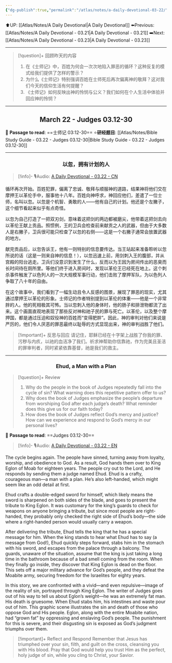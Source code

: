 ```yaml
---
{"dg-publish":true,"permalink":"/atlas/notes/a-daily-devotional-03-22/","noteIcon":""}
---
```


 ⬆️UP: [[Atlas/Notes/A Daily Devotional\|A Daily Devotional]]
⬅️Previous: [[Atlas/Notes/A Daily Devotional - 03.21\|A Daily Devotional - 03.21]]
➡️Next: [[Atlas/Notes/A Daily Devotional - 03.23\|A Daily Devotional - 03.23]]

---

> [!question]+ 回顾昨天的内容
>  1. ⁠在《士师记》中，百姓为何会一次次地陷入罪恶的循环？这种反复的模式给我们提供了怎样的警示？
>  2. 为什么《士师记》特别强调百姓在士师死后再次偏离神的敬拜？这对我们今天的信仰生活有何提醒？
>  3. 《士师记》如何反映出神的怜悯与公义？我们如何在个人生活中体验并回应神的怜悯？


---
## <center>March 22 -  Judges 03.12-30</center>

📖 **Passage to read**: ==士师记 03:12-30==
⭐**研经题目**: [[Atlas/Notes/Bible Study Guide - 03.22 - Judges 03.12-30\|Bible Study Guide - 03.22 - Judges 03.12-30]]

---
### <center>以忽，拥有计划的人</center>

> [!info]- 🎙️Audio: [A Daily Devotional - 03.22 - CN]()

循环再次开始。百姓犯罪，偏离了忠诚、敬拜与顺服神的道路，结果神将他们交在摩押王以革伦手中，服事他十八年。百姓向神呼求，神回应他们，差遣了一位士师，名叫以忽。以忽是个机智、勇敢的人——他有自己的计划。他还是个左撇子，这个细节看起来似乎有点奇怪。

以忽为自己打造了一把双刃剑，意味着这把剑的两边都被磨尖，他带着这把剑去向以革伦王献上贡品。照惯例，王的卫兵会检查前来献贡之人的武器，但由于大多数人是右撇子，卫兵很可能只检查了以忽的右侧——这是一个右撇子通常会放置武器的地方。

献完贡品后，以忽告诉王，他有一则特别的信息要传达。当王站起来准备聆听以忽所说的话（这是一则来自神的信息！），以忽迅速上前，用剑刺入王的腹部，并从宫殿的阳台逃走。卫兵们没意识到发生了什么，反而以为王因为房间传出的恶臭而长时间待在厕所里。等他们终于进入房间时，发现以革伦王已经死在地上。这个刺杀事件触发了以色列人的一次大规模军事行动，他们击败了摩押军队，为以色列人争取了八十年的自由。

在这个故事中，我们看到了一幅生动且令人反感的图景，展现了罪恶的现实，尤其通过摩押王以革伦的形象。士师记的作者特别提到以革伦的体重——他是一个非常胖的人。他的死相极其可怖。当以忽刺入他的身体时，他的肠子和排泄物都流了出来。这个画面直观地表现了那些反对神和祂子民的罪与死亡。以革伦，以及整个摩押国，都是通过压迫和奴役神的百姓而“变得肥胖”。因此，神的审判对他们来说是严厉的，他们令人厌恶的罪恶最终以耻辱的方式显现出来，神的审判战胜了他们。

> [!important]+ 反思与回应
请记住，耶稣已经在十字架上战胜了你我的罪、污秽与内疚，以祂的血洁净了我们。祈求神帮助你信靠祂，作为完美且圣洁的罪审判者，同时紧紧依靠基督，祂是我们的救主。



---
### <center>Ehud, a Man with a Plan</center>

> [!question]+ Review
> 1. ⁠Why do the people in the book of Judges repeatedly fall into the cycle of sin? What warning does this repetitive pattern offer to us?
> 2. Why does the book of Judges emphasize the people’s departure from worshiping God after each judge’s death? What reminder does this give us for our faith today?
> 3. How does the book of Judges reflect God’s mercy and justice? How can we experience and respond to God’s mercy in our personal lives?

📖 **Passage to read**: ==Judges 03.12-30==

> [!info]- 🎙️Audio: [A Daily Devotional - 03.22 - EN]()  

The cycle begins again. The people have sinned, turning away from loyalty, worship, and obedience to God. As a result, God hands them over to King Eglon of Moab for eighteen years. The people cry out to the Lord, and He responds by sending them a judge named Ehud. Ehud is a crafty, courageous man—a man with a plan. He’s also left-handed, which might seem like an odd detail at first. 

Ehud crafts a double-edged sword for himself, which likely means the sword is sharpened on both sides of the blade, and goes to present the tribute to King Eglon. It was customary for the king’s guards to check for weapons on anyone bringing a tribute, but since most people are right-handed, they probably only checked the right side of Ehud’s body—the side where a right-handed person would usually carry a weapon.

After delivering the tribute, Ehud tells the king that he has a special message for him. When the king stands to hear what Ehud has to say (a message from God!), Ehud quickly steps forward, stabs him in the stomach with his sword, and escapes from the palace through a balcony. The guards, unaware of the situation, assume that the king is just taking a long time in the bathroom because of a bad smell coming from the room. When they finally go inside, they discover that King Eglon is dead on the floor. This sets off a major military advance for God’s people, and they defeat the Moabite army, securing freedom for the Israelites for eighty years.

In this story, we are confronted with a vivid—and even repulsive—image of the reality of sin, portrayed through King Eglon. The writer of Judges goes out of his way to tell us about Eglon’s weight—he was an extremely fat man. His death is gruesome. When Ehud stabs him, his intestines and waste pour out of him. This graphic scene illustrates the sin and death of those who oppose God and His people. Eglon, along with the entire Moabite nation, had “grown fat” by oppressing and enslaving God’s people. The punishment for this is severe, and their disgusting sin is exposed as God’s judgment triumphs over them.

> [!important]+ Reflect and Respond
Remember that Jesus has triumphed over your sin, filth, and guilt on the cross, cleansing you with His blood. Pray that God would help you trust Him as the perfect, holy judge of sin, while you cling to Christ, your Savior.



































